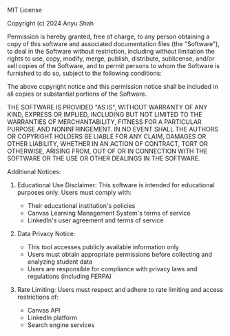 MIT License

Copyright (c) 2024 Anyu Shah

Permission is hereby granted, free of charge, to any person obtaining a copy
of this software and associated documentation files (the "Software"), to deal
in the Software without restriction, including without limitation the rights
to use, copy, modify, merge, publish, distribute, sublicense, and/or sell
copies of the Software, and to permit persons to whom the Software is
furnished to do so, subject to the following conditions:

The above copyright notice and this permission notice shall be included in all
copies or substantial portions of the Software.

THE SOFTWARE IS PROVIDED "AS IS", WITHOUT WARRANTY OF ANY KIND, EXPRESS OR
IMPLIED, INCLUDING BUT NOT LIMITED TO THE WARRANTIES OF MERCHANTABILITY,
FITNESS FOR A PARTICULAR PURPOSE AND NONINFRINGEMENT. IN NO EVENT SHALL THE
AUTHORS OR COPYRIGHT HOLDERS BE LIABLE FOR ANY CLAIM, DAMAGES OR OTHER
LIABILITY, WHETHER IN AN ACTION OF CONTRACT, TORT OR OTHERWISE, ARISING FROM,
OUT OF OR IN CONNECTION WITH THE SOFTWARE OR THE USE OR OTHER DEALINGS IN THE
SOFTWARE.

Additional Notices:

1. Educational Use Disclaimer:
   This software is intended for educational purposes only. Users must comply with:
   - Their educational institution's policies
   - Canvas Learning Management System's terms of service
   - LinkedIn's user agreement and terms of service

2. Data Privacy Notice:
   - This tool accesses publicly available information only
   - Users must obtain appropriate permissions before collecting and analyzing student data
   - Users are responsible for compliance with privacy laws and regulations (including FERPA)

3. Rate Limiting:
   Users must respect and adhere to rate limiting and access restrictions of:
   - Canvas API
   - LinkedIn platform
   - Search engine services